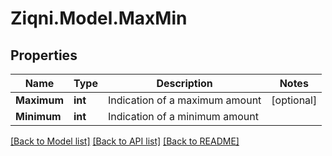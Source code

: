 
# Ziqni.Model.MaxMin

## Properties

Name | Type | Description | Notes
------------ | ------------- | ------------- | -------------
**Maximum** | **int** | Indication of a maximum amount | [optional] 
**Minimum** | **int** | Indication of a minimum amount | 

[[Back to Model list]](../README.md#documentation-for-models)
[[Back to API list]](../README.md#documentation-for-api-endpoints)
[[Back to README]](../README.md)


